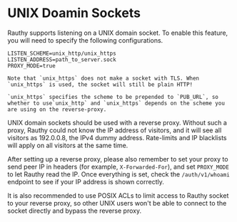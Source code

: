 # UNIX Doamin Sockets

Rauthy supports listening on a UNIX domain socket. To enable this feature, you will need to specify the following configurations.

```
LISTEN_SCHEME=unix_http/unix_https
LISTEN_ADDRESS=path_to_server.sock
PROXY_MODE=true
```

```admonish caution
Note that `unix_https` does not make a socket with TLS. When `unix_https` is used, the socket will still be plain HTTP!

`unix_https` specifies the scheme to be prepended to `PUB_URL`, so whether to use`unix_http` and `unix_https` depends on the scheme you are using on the reverse-proxy.
```

UNIX domain sockets should be used with a reverse proxy. Without such a proxy, Rauthy could not know the IP address of visitors, and it will see all visitors as 192.0.0.8, the IPv4 dummy address. Rate-limits and IP blacklists will apply on all visitors at the same time.

After setting up a reverse proxy, please also remember to set your proxy to send peer IP in headers (for example, `X-Forwarded-For`), and set `PROXY_MODE` to let Rauthy read the IP. Once everything is set, check the `/auth/v1/whoami` endpoint to see if your IP address is shown correctly.

It is also recommended to use POSIX ACLs to limit access to Rauthy socket to your reverse proxy, so other UNIX users won't be able to connect to the socket directly and bypass the reverse proxy.

